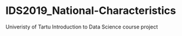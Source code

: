 # IDS2019_National-Characteristics
Univeristy of Tartu Introduction to Data Science course project 
